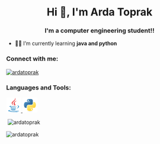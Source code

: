 <h1 align="center">Hi 👋, I'm Arda Toprak</h1>
<h3 align="center">I'm a computer engineering student!!</h3>

- 👨‍💻 I’m currently learning **java and python**

<h3 align="left">Connect with me:</h3>
<p align="left">
<a href="https://linkedin.com/in/ardatoprak" target="blank"><img align="center" src="https://raw.githubusercontent.com/rahuldkjain/github-profile-readme-generator/master/src/images/icons/Social/linked-in-alt.svg" alt="ardatoprak" height="30" width="40" /></a>
</p>

<h3 align="left">Languages and Tools:</h3>
<p align="left"> <a href="https://www.java.com" target="_blank" rel="noreferrer"> <img src="https://raw.githubusercontent.com/devicons/devicon/master/icons/java/java-original.svg" alt="java" width="40" height="40"/> </a> <a href="https://www.python.org" target="_blank" rel="noreferrer"> <img src="https://raw.githubusercontent.com/devicons/devicon/master/icons/python/python-original.svg" alt="python" width="40" height="40"/> </a> </p>

<p>&nbsp;<img align="center" src="https://github-readme-stats.vercel.app/api?username=ardatoprak&show_icons=true&theme=dark&locale=en" alt="ardatoprak" /></p>

<p><img align="center" src="https://github-readme-streak-stats.herokuapp.com/?user=ardatoprak&theme=dark" alt="ardatoprak" /></p>
